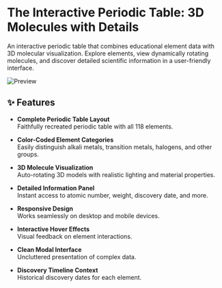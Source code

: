 # The Interactive Periodic Table: 3D Molecules with Details

An interactive periodic table that combines educational element data with 3D molecular visualization. Explore elements, view dynamically rotating molecules, and discover detailed scientific information in a user-friendly interface.

![Preview](https://alwaysomesh.github.io/Periodic_Table/)

## ✨ Features

- **Complete Periodic Table Layout**  
  Faithfully recreated periodic table with all 118 elements.

- **Color-Coded Element Categories**  
  Easily distinguish alkali metals, transition metals, halogens, and other groups.

- **3D Molecule Visualization**  
  Auto-rotating 3D models with realistic lighting and material properties.

- **Detailed Information Panel**  
  Instant access to atomic number, weight, discovery date, and more.

- **Responsive Design**  
  Works seamlessly on desktop and mobile devices.

- **Interactive Hover Effects**  
  Visual feedback on element interactions.

- **Clean Modal Interface**  
  Uncluttered presentation of complex data.

- **Discovery Timeline Context**  
  Historical discovery dates for each element.
